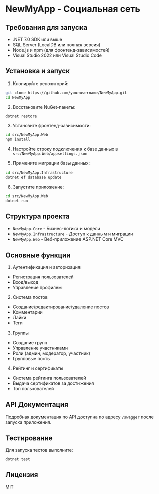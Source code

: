 # NewMyApp - Социальная сеть

## Требования для запуска

- .NET 7.0 SDK или выше
- SQL Server (LocalDB или полная версия)
- Node.js и npm (для фронтенд-зависимостей)
- Visual Studio 2022 или Visual Studio Code

## Установка и запуск

1. Клонируйте репозиторий:

```bash
git clone https://github.com/yourusername/NewMyApp.git
cd NewMyApp
```

2. Восстановите NuGet-пакеты:

```bash
dotnet restore
```

3. Установите фронтенд-зависимости:

```bash
cd src/NewMyApp.Web
npm install
```

4. Настройте строку подключения к базе данных в `src/NewMyApp.Web/appsettings.json`

5. Примените миграции базы данных:

```bash
cd src/NewMyApp.Infrastructure
dotnet ef database update
```

6. Запустите приложение:

```bash
cd src/NewMyApp.Web
dotnet run
```

## Структура проекта

- `NewMyApp.Core` - Бизнес-логика и модели
- `NewMyApp.Infrastructure` - Доступ к данным и миграции
- `NewMyApp.Web` - Веб-приложение ASP.NET Core MVC

## Основные функции

1. Аутентификация и авторизация

- Регистрация пользователей
- Вход/выход
- Управление профилем

2. Система постов

- Создание/редактирование/удаление постов
- Комментарии
- Лайки
- Теги

3. Группы

- Создание групп
- Управление участниками
- Роли (админ, модератор, участник)
- Групповые посты

4. Рейтинг и сертификаты

- Система рейтинга пользователей
- Выдача сертификатов за достижения
- Топ пользователей

## API Документация

Подробная документация по API доступна по адресу `/swagger` после запуска приложения.

## Тестирование

Для запуска тестов выполните:

```bash
dotnet test
```

## Лицензия

MIT
